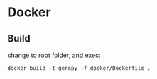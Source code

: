 # Docker

## Build

change to root folder, and exec:

```
docker build -t gerapy -f docker/Dockerfile .
```